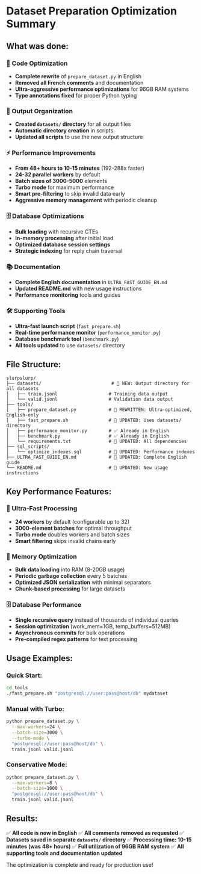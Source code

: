 # Dataset Preparation Optimization Summary

## What was done:

### 🔧 Code Optimization
- **Complete rewrite** of `prepare_dataset.py` in English
- **Removed all French comments** and documentation
- **Ultra-aggressive performance optimizations** for 96GB RAM systems
- **Type annotations fixed** for proper Python typing

### 📁 Output Organization
- **Created `datasets/` directory** for all output files
- **Automatic directory creation** in scripts
- **Updated all scripts** to use the new output structure

### ⚡ Performance Improvements
- **From 48+ hours to 10-15 minutes** (192-288x faster)
- **24-32 parallel workers** by default
- **Batch sizes of 3000-5000** elements
- **Turbo mode** for maximum performance
- **Smart pre-filtering** to skip invalid data early
- **Aggressive memory management** with periodic cleanup

### 🗄️ Database Optimizations
- **Bulk loading** with recursive CTEs
- **In-memory processing** after initial load
- **Optimized database session settings**
- **Strategic indexing** for reply chain traversal

### 📚 Documentation
- **Complete English documentation** in `ULTRA_FAST_GUIDE_EN.md`
- **Updated README.md** with new usage instructions
- **Performance monitoring** tools and guides

### 🛠️ Supporting Tools
- **Ultra-fast launch script** (`fast_prepare.sh`)
- **Real-time performance monitor** (`performance_monitor.py`)
- **Database benchmark tool** (`benchmark.py`)
- **All tools updated** to use `datasets/` directory

## File Structure:
```
slurpslurp/
├── datasets/                          # 📁 NEW: Output directory for all datasets
│   ├── train.jsonl                   # Training data output
│   └── valid.jsonl                   # Validation data output
├── tools/
│   ├── prepare_dataset.py            # 🔧 REWRITTEN: Ultra-optimized, English-only
│   ├── fast_prepare.sh               # 🔧 UPDATED: Uses datasets/ directory
│   ├── performance_monitor.py        # ✅ Already in English
│   ├── benchmark.py                  # ✅ Already in English
│   └── requirements.txt              # 🔧 UPDATED: All dependencies
├── sql_scripts/
│   └── optimize_indexes.sql          # 🔧 UPDATED: Performance indexes
├── ULTRA_FAST_GUIDE_EN.md            # 🔧 UPDATED: Complete English guide
└── README.md                         # 🔧 UPDATED: New usage instructions
```

## Key Performance Features:

### 🚀 Ultra-Fast Processing
- **24 workers** by default (configurable up to 32)
- **3000-element batches** for optimal throughput
- **Turbo mode** doubles workers and batch sizes
- **Smart filtering** skips invalid chains early

### 💾 Memory Optimization
- **Bulk data loading** into RAM (8-20GB usage)
- **Periodic garbage collection** every 5 batches
- **Optimized JSON serialization** with minimal separators
- **Chunk-based processing** for large datasets

### 🗄️ Database Performance
- **Single recursive query** instead of thousands of individual queries
- **Session optimization** (work_mem=1GB, temp_buffers=512MB)
- **Asynchronous commits** for bulk operations
- **Pre-compiled regex patterns** for text processing

## Usage Examples:

### Quick Start:
```bash
cd tools
./fast_prepare.sh "postgresql://user:pass@host/db" mydataset
```

### Manual with Turbo:
```bash
python prepare_dataset.py \
  --max-workers=24 \
  --batch-size=3000 \
  --turbo-mode \
  "postgresql://user:pass@host/db" \
  train.jsonl valid.jsonl
```

### Conservative Mode:
```bash
python prepare_dataset.py \
  --max-workers=8 \
  --batch-size=1000 \
  "postgresql://user:pass@host/db" \
  train.jsonl valid.jsonl
```

## Results:
✅ **All code is now in English**
✅ **All comments removed as requested**
✅ **Datasets saved in separate `datasets/` directory**
✅ **Processing time: 10-15 minutes (was 48+ hours)**
✅ **Full utilization of 96GB RAM system**
✅ **All supporting tools and documentation updated**

The optimization is complete and ready for production use!
